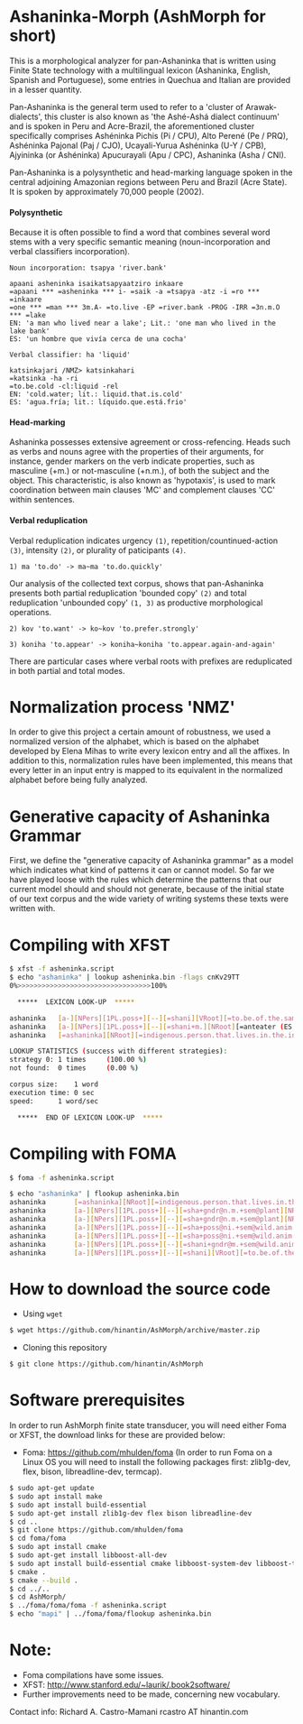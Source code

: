 Ashaninka-Morph (AshMorph for short)
===============

This is a morphological analyzer for pan-Ashaninka that is written using Finite State technology with a multilingual lexicon (Ashaninka, English, Spanish and Portuguese), some entries in Quechua and Italian are provided in a lesser quantity.

Pan-Ashaninka is the general term used to refer to a 'cluster of Arawak-dialects', this cluster is also known as 'the Ashé-Ashá dialect continuum' and is spoken in Peru and Acre-Brazil, the aforementioned cluster specifically comprises Ashéninka Pichis (Pi / CPU), Alto Perené (Pe / PRQ), Ashéninka Pajonal (Paj / CJO), Ucayali-Yurua Ashéninka (U-Y / CPB), Ajyininka (or Ashéninka) Apucurayali (Apu / CPC), Ashaninka (Asha / CNI).

Pan-Ashaninka is a polysynthetic and head-marking language spoken in the central adjoining Amazonian regions between Peru and Brazil (Acre State).
It is spoken by approximately 70,000 people (2002).

#### Polysynthetic  

Because it is often possible to find a word that combines several word stems with a very specific 
semantic meaning (noun-incorporation and verbal classifiers incorporation).

```
Noun incorporation: tsapya 'river.bank'

apaani asheninka isaikatsapyaatziro inkaare
=apaani *** =asheninka *** i- =saik -a =tsapya -atz -i =ro *** =inkaare 
=one *** =man *** 3m.A- =to.live -EP =river.bank -PROG -IRR =3n.m.O *** =lake 
EN: 'a man who lived near a lake'; Lit.: 'one man who lived in the lake bank'
ES: 'un hombre que vivía cerca de una cocha' 
```


```
Verbal classifier: ha 'liquid'

katsinkajari /NMZ> katsinkahari
=katsinka -ha -ri 
=to.be.cold -cl:liquid -rel 
EN: 'cold.water; lit.: liquid.that.is.cold'
ES: 'agua.fría; lit.: líquido.que.está.frio' 
```

#### Head-marking 

Ashaninka possesses extensive agreement or cross-refencing. Heads such as verbs and nouns agree with 
the properties of their arguments, for instance, gender markers on the verb indicate properties, such as masculine (+m.) or not-masculine (+n.m.), of both the subject 
and the object.
This characteristic, is also known as 'hypotaxis', is used to mark coordination between main clauses 'MC' and complement clauses 'CC' within sentences.

#### Verbal reduplication

Verbal reduplication indicates urgency `(1)`, repetition/countinued-action `(3)`, intensity `(2)`, or plurality of paticipants `(4)`.

```
1) ma 'to.do' -> ma~ma 'to.do.quickly' 
```

Our analysis of the collected text corpus, shows that pan-Ashaninka presents both partial reduplication 'bounded copy' `(2)` and total reduplication 'unbounded copy' `(1, 3)` as productive morphological operations.

```
2) kov 'to.want' -> ko~kov 'to.prefer.strongly' 

3) koniha 'to.appear' -> koniha~koniha 'to.appear.again-and-again'
```

There are particular cases where verbal roots with prefixes are reduplicated in both partial and total modes. 

Normalization process 'NMZ'
=====================

In order to give this project a certain amount of robustness, we used a normalized version of the alphabet, which is based on the alphabet 
developed by Elena Mihas to write every lexicon entry and all the affixes. 
In addition to this, normalization rules have been implemented, this means that every letter in an input entry is mapped to
its equivalent in the normalized alphabet before being fully analyzed. 

Generative capacity of Ashaninka Grammar
=========================

First, we define the "generative capacity of Ashaninka grammar" as a model which indicates what kind of patterns it can or cannot model.
So far we have played loose with the rules which determine the patterns that our current model should and should not generate, because of the initial state of our text corpus and the wide variety of writing systems these texts were written with.

Compiling with XFST
===============================

```bash
$ xfst -f asheninka.script 
$ echo "ashaninka" | lookup asheninka.bin -flags cnKv29TT
0%>>>>>>>>>>>>>>>>>>>>>>>>>>>>>>>>>100%

  *****  LEXICON LOOK-UP  *****

ashaninka	[a-][NPers][1PL.poss+][--][=shani][VRoot][=to.be.of.the.same.group][--][-nka][NS][+NMZ.QLTY]nka
ashaninka	[a-][NPers][1PL.poss+][--][=shani+m.][NRoot][=anteater (ES: oso.hormiguero; sci.nm.: myrmecophaga.tridactyla)][--][-nka][NS][+NMZ.QLTY][=abstract.qlty.noun]
ashaninka	[=ashaninka][NRoot][=indigenous.person.that.lives.in.the.in.the.central.adjoining.Amazonian.regions.between.Peru-and-Brazil]

LOOKUP STATISTICS (success with different strategies):
strategy 0:	1 times 	(100.00 %)
not found:	0 times 	(0.00 %)

corpus size:	1 word
execution time:	0 sec
speed:		1 word/sec

  *****  END OF LEXICON LOOK-UP  *****
```

Compiling with FOMA
===============================

```bash
$ foma -f asheninka.script 

$ echo "ashaninka" | flookup asheninka.bin
ashaninka       [=ashaninka][NRoot][=indigenous.person.that.lives.in.the.in.the.central.adjoining.Amazonian.regions.between.Peru-and-Brazil]
ashaninka       [a-][NPers][1PL.poss+][--][=sha+gndr@n.m.+sem@plant][NRoot][=palm.tree.sp. (it.has.black.fruits.&.its.leaves.are.used.to.make.baskets/mats; ES: ungurahui, unguravi, ungurabe, ungurague; PT: patoá)][--][-ni+sem@place.][+CL:watercourse][=watercourse, running.water.feature][--][-nka][NS][+NMZ.QLTY][=abstract.qlty.noun]
ashaninka       [a-][NPers][1PL.poss+][--][=sha+gndr@n.m.+sem@plant][NRoot][=palm.tree.sp. (it.has.black.fruits.&.its.leaves.are.used.to.make.baskets/mats; ES: ungurahui, unguravi, ungurabe, ungurague; PT: patoá)][--][-ni][DEGR][+AUG][=AUG (EN: too; ES: demasiado); INTNS][--][-nka][NS][+NMZ.QLTY][=abstract.qlty.noun]
ashaninka       [a-][NPers][1PL.poss+][--][=sha+poss@ni.+sem@wild.anim.][NRoot][=anteater (ES: piampía; PT: tamanduá)][--][-ni+sem@place.][+CL:watercourse][=watercourse, running.water.feature][--][-nka][NS][+NMZ.QLTY][=abstract.qlty.noun]
ashaninka       [a-][NPers][1PL.poss+][--][=sha+poss@ni.+sem@wild.anim.][NRoot][=anteater (ES: piampía; PT: tamanduá)][--][-ni][DEGR][+AUG][=AUG (EN: too; ES: demasiado); INTNS][--][-nka][NS][+NMZ.QLTY][=abstract.qlty.noun]
ashaninka       [a-][NPers][1PL.poss+][--][=shani+gndr@m.+sem@wild.anim.][NRoot][=anteater (ES: oso.hormiguero; sci.nm.: myrmecophaga.tridactyla; PT: tamanduá)][--][-nka][NS][+NMZ.QLTY][=abstract.qlty.noun]
ashaninka       [a-][NPers][1PL.poss+][--][=shani][VRoot][=to.be.of.the.same.group][--][-nka][NS][+NMZ.QLTY]nka
```

How to download the source code 
===============================

* Using `wget`

```bash
$ wget https://github.com/hinantin/AshMorph/archive/master.zip 
```

* Cloning this repository

```bash
$ git clone https://github.com/hinantin/AshMorph
```

Software prerequisites
======================

In order to run AshMorph finite state transducer, you will need either Foma or XFST, the download links for these are provided below:

* Foma: https://github.com/mhulden/foma (In order to run Foma on a Linux OS you will need to install the following packages first: zlib1g-dev, flex, bison, libreadline-dev, termcap).

```bash
$ sudo apt-get update
$ sudo apt install make
$ sudo apt install build-essential
$ sudo apt-get install zlib1g-dev flex bison libreadline-dev
$ cd ..
$ git clone https://github.com/mhulden/foma
$ cd foma/foma
$ sudo apt install cmake
$ sudo apt-get install libboost-all-dev
$ sudo apt install build-essential cmake libboost-system-dev libboost-thread-dev libboost-program-options-dev libboost-test-dev libeigen3-dev zlib1g-dev libbz2-dev liblzma-dev
$ cmake . 
$ cmake --build . 
$ cd ../.. 
$ cd AshMorph/
$ ../foma/foma/foma -f asheninka.script
$ echo "mapi" | ../foma/foma/flookup asheninka.bin

```
Note: 
=====
* Foma compilations have some issues.
* XFST: http://www.stanford.edu/~laurik/.book2software/
* Further improvements need to be made, concerning new vocabulary.

Contact info:
Richard A. Castro-Mamani rcastro AT hinantin.com

